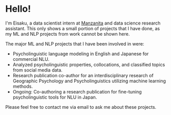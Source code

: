 # Hello!
I'm Eisaku, a data scientist intern at [Manzanita](https://www.mnzt.io/en/) and data science research assistant.
This only shows a small portion of projects that I have done, as my ML and NLP projects from work cannot be shown here. 

The major ML and NLP projects that I have been involved in were:
* Psycholinguistic language modeling in English and Japanese for commercial NLU.
* Analyzed psycholinguistic properties, collocations, and classified topics from social media data.
* Research publication co-author for an interdisciplinary research of Geographic Psychology and Psycholinguistics utilizing machine learning methods. 
* Ongoing: Co-authoring a research publication for fine-tuning psycholinguistic tools for NLU in Japan.

Please feel free to contact me via email to ask me about these projects. 
